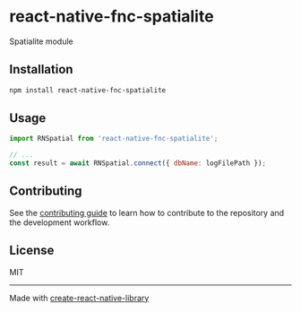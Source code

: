 # react-native-fnc-spatialite

Spatialite module

## Installation

```sh
npm install react-native-fnc-spatialite
```

## Usage


```js
import RNSpatial from 'react-native-fnc-spatialite';

// ...
const result = await RNSpatial.connect({ dbName: logFilePath });
```


## Contributing

See the [contributing guide](CONTRIBUTING.md) to learn how to contribute to the repository and the development workflow.

## License

MIT

---

Made with [create-react-native-library](https://github.com/callstack/react-native-builder-bob)
